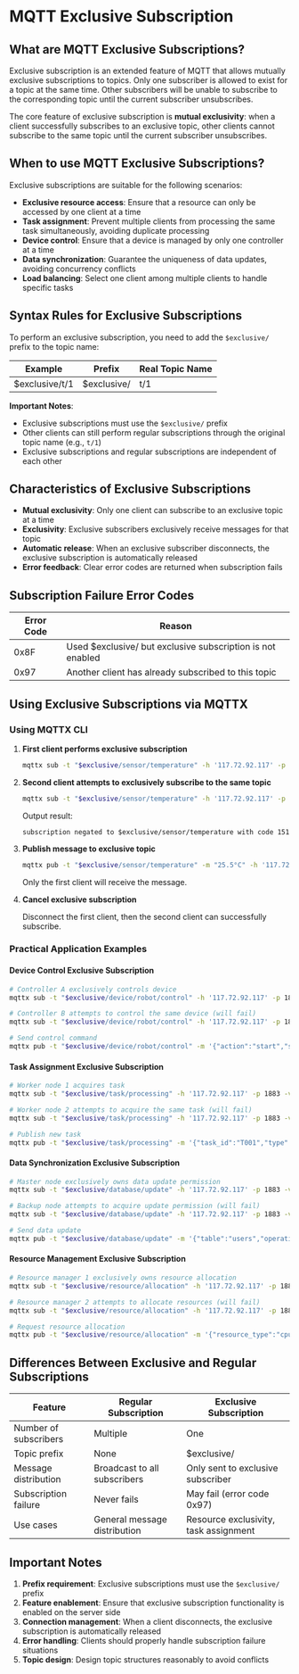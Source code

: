 # MQTT Exclusive Subscription

## What are MQTT Exclusive Subscriptions?

Exclusive subscription is an extended feature of MQTT that allows mutually exclusive subscriptions to topics. Only one subscriber is allowed to exist for a topic at the same time. Other subscribers will be unable to subscribe to the corresponding topic until the current subscriber unsubscribes.

The core feature of exclusive subscription is **mutual exclusivity**: when a client successfully subscribes to an exclusive topic, other clients cannot subscribe to the same topic until the current subscriber unsubscribes.

## When to use MQTT Exclusive Subscriptions?

Exclusive subscriptions are suitable for the following scenarios:

- **Exclusive resource access**: Ensure that a resource can only be accessed by one client at a time
- **Task assignment**: Prevent multiple clients from processing the same task simultaneously, avoiding duplicate processing
- **Device control**: Ensure that a device is managed by only one controller at a time
- **Data synchronization**: Guarantee the uniqueness of data updates, avoiding concurrency conflicts
- **Load balancing**: Select one client among multiple clients to handle specific tasks

## Syntax Rules for Exclusive Subscriptions

To perform an exclusive subscription, you need to add the `$exclusive/` prefix to the topic name:

| Example             | Prefix        | Real Topic Name |
| ------------------- | ------------- | --------------- |
| $exclusive/t/1      | $exclusive/   | t/1             |

**Important Notes**:

- Exclusive subscriptions must use the `$exclusive/` prefix
- Other clients can still perform regular subscriptions through the original topic name (e.g., `t/1`)
- Exclusive subscriptions and regular subscriptions are independent of each other

## Characteristics of Exclusive Subscriptions

- **Mutual exclusivity**: Only one client can subscribe to an exclusive topic at a time
- **Exclusivity**: Exclusive subscribers exclusively receive messages for that topic
- **Automatic release**: When an exclusive subscriber disconnects, the exclusive subscription is automatically released
- **Error feedback**: Clear error codes are returned when subscription fails

## Subscription Failure Error Codes

| Error Code | Reason                                    |
| ---------- | ----------------------------------------- |
| 0x8F       | Used $exclusive/ but exclusive subscription is not enabled |
| 0x97       | Another client has already subscribed to this topic |

## Using Exclusive Subscriptions via MQTTX

### Using MQTTX CLI

1. **First client performs exclusive subscription**

   ```bash
   mqttx sub -t "$exclusive/sensor/temperature" -h '117.72.92.117' -p 1883 -v
   ```

2. **Second client attempts to exclusively subscribe to the same topic**

   ```bash
   mqttx sub -t "$exclusive/sensor/temperature" -h '117.72.92.117' -p 1883 -v
   ```

   Output result:

   ```text
   subscription negated to $exclusive/sensor/temperature with code 151
   ```

3. **Publish message to exclusive topic**

   ```bash
   mqttx pub -t "$exclusive/sensor/temperature" -m "25.5°C" -h '117.72.92.117' -p 1883
   ```

   Only the first client will receive the message.

4. **Cancel exclusive subscription**

   Disconnect the first client, then the second client can successfully subscribe.

### Practical Application Examples

#### Device Control Exclusive Subscription

```bash
# Controller A exclusively controls device
mqttx sub -t "$exclusive/device/robot/control" -h '117.72.92.117' -p 1883 -v

# Controller B attempts to control the same device (will fail)
mqttx sub -t "$exclusive/device/robot/control" -h '117.72.92.117' -p 1883 -v

# Send control command
mqttx pub -t "$exclusive/device/robot/control" -m '{"action":"start","speed":50}' -h '117.72.92.117' -p 1883
```

#### Task Assignment Exclusive Subscription

```bash
# Worker node 1 acquires task
mqttx sub -t "$exclusive/task/processing" -h '117.72.92.117' -p 1883 -v

# Worker node 2 attempts to acquire the same task (will fail)
mqttx sub -t "$exclusive/task/processing" -h '117.72.92.117' -p 1883 -v

# Publish new task
mqttx pub -t "$exclusive/task/processing" -m '{"task_id":"T001","type":"data_analysis"}' -h '117.72.92.117' -p 1883
```

#### Data Synchronization Exclusive Subscription

```bash
# Master node exclusively owns data update permission
mqttx sub -t "$exclusive/database/update" -h '117.72.92.117' -p 1883 -v

# Backup node attempts to acquire update permission (will fail)
mqttx sub -t "$exclusive/database/update" -h '117.72.92.117' -p 1883 -v

# Send data update
mqttx pub -t "$exclusive/database/update" -m '{"table":"users","operation":"insert","data":{}}' -h '117.72.92.117' -p 1883
```

#### Resource Management Exclusive Subscription

```bash
# Resource manager 1 exclusively owns resource allocation
mqttx sub -t "$exclusive/resource/allocation" -h '117.72.92.117' -p 1883 -v

# Resource manager 2 attempts to allocate resources (will fail)
mqttx sub -t "$exclusive/resource/allocation" -h '117.72.92.117' -p 1883 -v

# Request resource allocation
mqttx pub -t "$exclusive/resource/allocation" -m '{"resource_type":"cpu","amount":4,"duration":3600}' -h '117.72.92.117' -p 1883
```

## Differences Between Exclusive and Regular Subscriptions

| Feature | Regular Subscription | Exclusive Subscription |
|---------|---------------------|------------------------|
| Number of subscribers | Multiple | One |
| Topic prefix | None | $exclusive/ |
| Message distribution | Broadcast to all subscribers | Only sent to exclusive subscriber |
| Subscription failure | Never fails | May fail (error code 0x97) |
| Use cases | General message distribution | Resource exclusivity, task assignment |

## Important Notes

1. **Prefix requirement**: Exclusive subscriptions must use the `$exclusive/` prefix
2. **Feature enablement**: Ensure that exclusive subscription functionality is enabled on the server side
3. **Connection management**: When a client disconnects, the exclusive subscription is automatically released
4. **Error handling**: Clients should properly handle subscription failure situations
5. **Topic design**: Design topic structures reasonably to avoid conflicts

